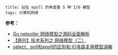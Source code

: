 ```
title: 站在 epoll 的角度看 5 种 I/O 模型
tags: 计算机网络
```



**参考：**

- [Go netpoller 网络模型之源码全面解析](https://zhuanlan.zhihu.com/p/299041493)
- [【原创】技术系列之 网络模型（二）](http://www.cppblog.com/CppExplore/archive/2008/03/21/45061.html)
- [select、poll和epoll的区别和 IO多路复用模型讲解](https://www.toutiao.com/i6577337431438131720/?tt_from=weixin&utm_campaign=client_share&timestamp=1531477350&app=news_article&utm_source=weixin&iid=37812930096&utm_medium=toutiao_ios&wxshare_count=1#comment_area)
